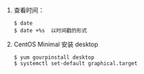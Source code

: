 1. 查看时间：

   ```
   $ date
   $ date +%s  以时间戳的形式
   ```

2. CentOS Minimal 安装 desktop

   ```
   $ yum gourpinstall desktop
   $ systemctl set-default graphical.target
   ```

   